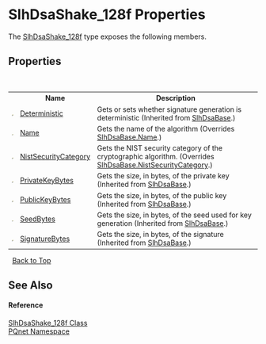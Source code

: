 # SlhDsaShake_128f Properties
 

The <a href="3b0e03ff-5d42-259b-5a16-4a790f60951a">SlhDsaShake_128f</a> type exposes the following members.


## Properties
&nbsp;<table><tr><th></th><th>Name</th><th>Description</th></tr><tr><td>![Public property](media/pubproperty.gif "Public property")</td><td><a href="f865fc26-0bab-b2db-cab4-2266b5be6acd">Deterministic</a></td><td>
Gets or sets whether signature generation is deterministic
 (Inherited from <a href="d86dc076-6326-0697-9d41-f18e749ac510">SlhDsaBase</a>.)</td></tr><tr><td>![Public property](media/pubproperty.gif "Public property")</td><td><a href="1eea7f1d-1813-a481-b10f-0d461847fe30">Name</a></td><td>
Gets the name of the algorithm
 (Overrides <a href="081c55a6-16cf-3ce7-22c3-aeac56ad39a2">SlhDsaBase.Name</a>.)</td></tr><tr><td>![Public property](media/pubproperty.gif "Public property")</td><td><a href="1a90fed6-585c-431e-1be1-c8250a91c4c5">NistSecurityCategory</a></td><td>
Gets the NIST security category of the cryptographic algorithm.
 (Overrides <a href="d91593fe-879c-503c-c94d-0ca3be588f81">SlhDsaBase.NistSecurityCategory</a>.)</td></tr><tr><td>![Public property](media/pubproperty.gif "Public property")</td><td><a href="8fbff1c2-9682-4d3d-2cbb-7d71b2ad6631">PrivateKeyBytes</a></td><td>
Gets the size, in bytes, of the private key
 (Inherited from <a href="d86dc076-6326-0697-9d41-f18e749ac510">SlhDsaBase</a>.)</td></tr><tr><td>![Public property](media/pubproperty.gif "Public property")</td><td><a href="e81601b4-ca49-7135-77d5-164e8b6f6f15">PublicKeyBytes</a></td><td>
Gets the size, in bytes, of the public key
 (Inherited from <a href="d86dc076-6326-0697-9d41-f18e749ac510">SlhDsaBase</a>.)</td></tr><tr><td>![Public property](media/pubproperty.gif "Public property")</td><td><a href="bc2935a2-953c-3eae-2fab-a8205cb709a3">SeedBytes</a></td><td>
Gets the size, in bytes, of the seed used for key generation
 (Inherited from <a href="d86dc076-6326-0697-9d41-f18e749ac510">SlhDsaBase</a>.)</td></tr><tr><td>![Public property](media/pubproperty.gif "Public property")</td><td><a href="0204d1a9-3363-df39-6059-8de7f71f5b70">SignatureBytes</a></td><td>
Gets the size, in bytes, of the signature
 (Inherited from <a href="d86dc076-6326-0697-9d41-f18e749ac510">SlhDsaBase</a>.)</td></tr></table>&nbsp;
<a href="#slhdsashake_128f-properties">Back to Top</a>

## See Also


#### Reference
<a href="3b0e03ff-5d42-259b-5a16-4a790f60951a">SlhDsaShake_128f Class</a><br /><a href="fc4f881f-e121-9cf0-ed49-65bf6b5a005d">PQnet Namespace</a><br />